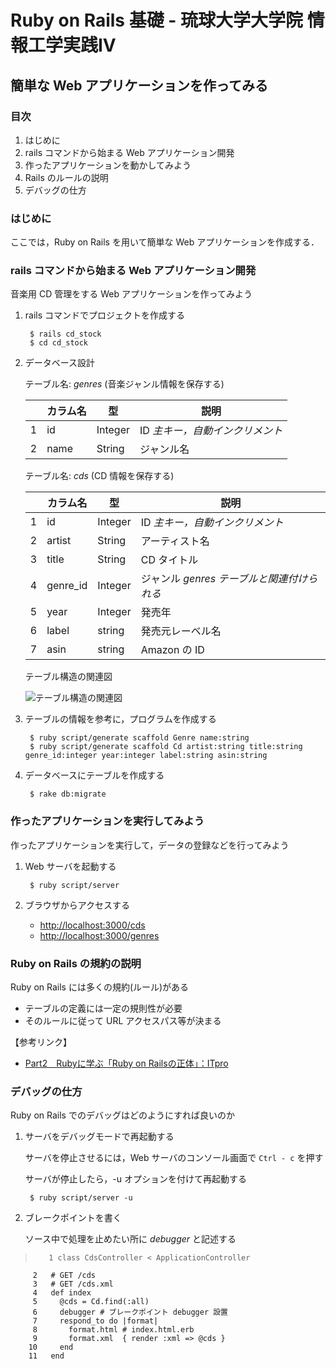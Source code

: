 Ruby on Rails 基礎 - 琉球大学大学院 情報工学実践IV
================================================================================

簡単な Web アプリケーションを作ってみる
--------------------------------------------------------------------------------


### 目次

1. はじめに
2. rails コマンドから始まる Web アプリケーション開発
3. 作ったアプリケーションを動かしてみよう
4. Rails のルールの説明
5. デバッグの仕方

### はじめに

ここでは，Ruby on Rails を用いて簡単な Web アプリケーションを作成する．


### rails コマンドから始まる Web アプリケーション開発

音楽用 CD 管理をする Web アプリケーションを作ってみよう

1. rails コマンドでプロジェクトを作成する

        $ rails cd_stock
        $ cd cd_stock

2. データベース設計

    テーブル名: *genres* (音楽ジャンル情報を保存する)

    | |カラム名|   型   |                       説明
    |-|--------|--------|------------------------------------------------------------
    |1|id      |Integer |ID *主キー，自動インクリメント*
    |2|name    |String  |ジャンル名


    テーブル名: *cds* (CD 情報を保存する)

    | |カラム名|   型   |                       説明
    |-|--------|--------|------------------------------------------------------------
    |1|id      |Integer |ID *主キー，自動インクリメント*
    |2|artist  |String  |アーティスト名
    |3|title   |String  |CD タイトル
    |4|genre_id|Integer |ジャンル *genres テーブルと関連付けられる*
    |5|year    |Integer |発売年
    |6|label   |string  |発売元レーベル名
    |7|asin    |string  |Amazon の ID


    テーブル構造の関連図

    ![テーブル構造の関連図](images/tables.png "ERD")

3. テーブルの情報を参考に，プログラムを作成する

        $ ruby script/generate scaffold Genre name:string
        $ ruby script/generate scaffold Cd artist:string title:string genre_id:integer year:integer label:string asin:string

4. データベースにテーブルを作成する

        $ rake db:migrate


### 作ったアプリケーションを実行してみよう

作ったアプリケーションを実行して，データの登録などを行ってみよう

1. Web サーバを起動する

        $ ruby script/server

2. ブラウザからアクセスする

    * <http://localhost:3000/cds>
    * <http://localhost:3000/genres>


### Ruby on Rails の規約の説明

Ruby on Rails には多くの規約(ルール)がある

* テーブルの定義には一定の規則性が必要
* そのルールに従って URL アクセスパス等が決まる

【参考リンク】

* [Part2　Rubyに学ぶ「Ruby on Railsの正体」：ITpro](http://itpro.nikkeibp.co.jp/article/COLUMN/20070626/275943/?P=3)


### デバッグの仕方

Ruby on Rails でのデバッグはどのようにすれば良いのか

1. サーバをデバッグモードで再起動する

    サーバを停止させるには，Web サーバのコンソール画面で `Ctrl - c` を押す

    サーバが停止したら，-u オプションを付けて再起動する

        $ ruby script/server -u

2. ブレークポイントを書く

    ソース中で処理を止めたい所に *debugger* と記述する

>        1 class CdsController < ApplicationController
         2   # GET /cds
         3   # GET /cds.xml
         4   def index
         5     @cds = Cd.find(:all)
         6     debugger # ブレークポイント debugger 設置
         7     respond_to do |format|
         8       format.html # index.html.erb
         9       format.xml  { render :xml => @cds }
        10     end
        11   end

